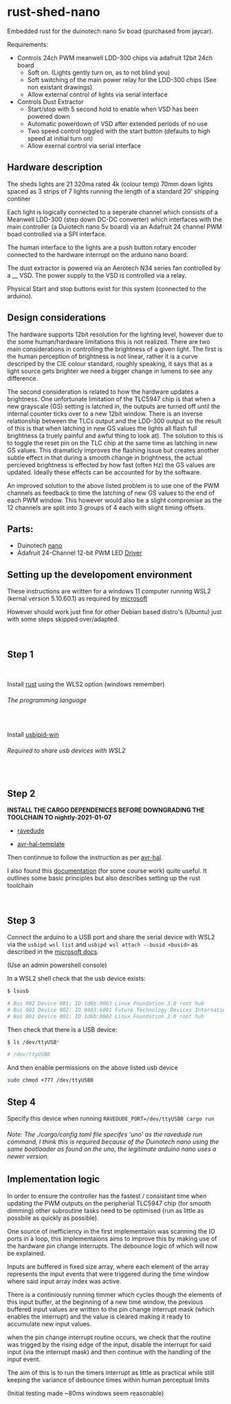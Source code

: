 # rust-shed-nano

Embedded rust for the duinotech nano 5v boad (purchased from jaycar).

Requirements:

- Controls 24ch PWM meanwell LDD-300 chips via adafruit 12bit 24ch board
  - Soft on. (Lights gently turn on, as to not blind you)
  - Soft switching of the main power relay for the LDD-300 chips (See non existant drawings)
  - Allow external control of lights via serial interface
- Controls Dust Extractor
  - Start/stop with 5 second hold to enable when VSD has been powered down
  - Automatic powerdown of VSD after extended periods of no use
  - Two speed control toggled with the start button (defaults to high speed at initial turn on)
  - Allow exernal control via serial interface

## Hardware description

The sheds lights are 21 320ma rated 4k (colour temp) 70mm down lights spaced as 3 strips of 7 lights running the length of a standard 20' shipping continer

Each light is logically connected to a seperate channel which consists of a Meanwell LDD-300 (step down DC-DC converter) which interfaces with the main controller (a Duiotech nano 5v board) via an Adafruit 24 channel PWM boad controlled via a SPI interface.

The human interface to the lights are a push button rotary encoder connected to the hardware interrupt on the arduino nano board.

The dust extractor is powered via an Aerotech N34 series fan controlled by a \_\_ VSD. The power supply to the VSD is controlled via a relay.

Physical Start and stop buttons exist for this system (connected to the arduino).

## Design considerations

The hardware supports 12bit resolution for the lighting level, however due to the some human/hardware limitations this is not realized. There are two main considerations in controlling the brightness of a given light. The first is the human perception of brightness is not linear, rather it is a curve descriped by the CIE colour standard, roughly speaking, it says that as a light source gets brighter we need a bigger change in lumens to see any difference.

The second consideration is related to how the hardware updates a brightness. One unfortunate limitation of the TLC5947 chip is that when a new grayscale (GS) setting is latched in, the outputs are turned off until the internal counter ticks over to a new 12bit window. There is an inverse relationship between the TLCs output and the LDD-300 output so the result of this is that when latching in new GS values the lights all flash full brightness (a truely painful and awful thing to look at). The solution to this is to toggle the reset pin on the TLC chip at the same time as latching in new GS values. This dramaticly improves the flashing issue but creates another subtle effect in that during a smooth change in brightness, the actual percieved brightness is effected by how fast (often Hz) the GS values are updated. Ideally these effects can be accounted for by the software.

An improved solution to the above listed problem is to use one of the PWM channels as feedback to time the latching of new GS values to the end of each PWM window. This however would also be a slight compromise as the 12 channels are split into 3 groups of 4 each with slight timing offsets.

## Parts:

- Duinotech [nano](https://www.jaycar.com.au/duinotech-nano-board-arduino-compatible/p/XC4414)
- Adafruit 24-Channel 12-bit PWM LED [Driver](https://www.adafruit.com/product/1429)

## Setting up the developoment environment

These instructions are written for a windows 11 computer running WSL2 (kernal version 5.10.60.1) as required by [microsoft](https://devblogs.microsoft.com/commandline/connecting-usb-devices-to-wsl/)

However should work just fine for other Debian based distro's (Ubuntu) just with some steps skipped over/adapted.

<br/>

## Step 1

<br/>

Install [rust](https://www.rust-lang.org/tools/install) using the WLS2 option (windows remember)

###### The programming language

<br/>

Install [usbipid-win](https://github.com/dorssel/usbipd-win/releases)

###### Required to share usb devices with WSL2

<br/>

## Step 2

**INSTALL THE CARGO DEPENDENICES BEFORE DOWNGRADING THE TOOLCHAIN TO nightly-2021-01-07**

- [ravedude](https://github.com/Rahix/avr-hal/blob/main/ravedude)

- [avr-hal-template](https://github.com/Rahix/avr-hal-template)

Then continnue to follow the instruction as per [avr-hal](https://github.com/Rahix/avr-hal).

I also found this [documentation](https://rustduino.shivammalhotra.dev/install) (for some course work) quite useful. It outlines some basic principles but also describes setting up the rust toolchain

<br/>

## Step 3

Connect the arduino to a USB port and share the serial device with WSL2 via the
`usbipd wsl list` and `usbipd wsl attach --busid <busid>` as described in the [microsoft docs](https://devblogs.microsoft.com/commandline/connecting-usb-devices-to-wsl/).

(Use an admin powershell console)

In a WSL2 shell check that the usb device exists:

```bash
$ lsusb

# Bus 002 Device 001: ID 1d6b:0003 Linux Foundation 3.0 root hub
# Bus 001 Device 002: ID 0403:6001 Future Technology Devices International, Ltd FT232 Serial (UART) IC <- THIS IS THE ARDUINO
# Bus 001 Device 001: ID 1d6b:0002 Linux Foundation 2.0 root hub
```

Then check that there is a USB device:

```bash
$ ls /dev/ttyUSB*

# /dev/ttyUSB0
```

And then enable permissions on the above listed usb device

```bash
sudo chmod +777 /dev/ttyUSB0
```

## Step 4

Specify this device when running `RAVEDUDE_PORT=/dev/ttyUSB0 cargo run`

###### Note: The ./cargo/config.toml  file specifes 'uno' as the ravedude run command, I think this is required because of the Duinotech nano using the same bootloader as found on the uno, the legitimate arduino nano uses a newer version.

## Implementation logic

In order to ensure the controller has the fastest / consistant time when updating the PWM outputs on the peripherial TLC5947 chip (for smooth dimming) other subroutine tasks need to be optimised (run as little as possbile as quickly as possible). 

One source of inefficiency in the first implementaion was scanning the IO ports in a loop, this implementaions aims to improve this by making use of the hardware pin change interrupts. The debounce logic of which will now be explained.

Inputs are buffered in fixed size array, where each element of the array represents the input events that were triggered during the time window where said input array index was active.

There is a continiously running timmer which cycles though the elements of this input buffer, at the beginning of a new time window, the previous buffered input values are written to the pin change interrupt mask (which enables the interrupt) and the value is cleared making it ready to accumulate new input values.

when the pin change interrupt routine occurs, we check that the routine was trigged by the rising edge of the input, disable the interrupt for said input (via the interrupt mask) and then continue with the handling of the input event. 

The aim of this is to run the timers interrupt as little as practical while still keeping the variance of debounce times within human perceptual limits

(Initial testing made ~80ms windows seem reasonable)

